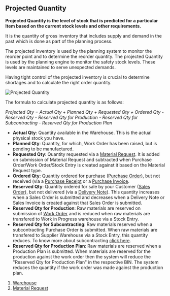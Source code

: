 ## Projected Quantity

**Projected Quantity is the level of stock that is predicted for a particular Item based on the current stock levels and other requirements.**

It is the quantity of gross inventory that includes supply and demand in the past which is done as part of the planning process.

The projected inventory is used by the planning system to monitor the reorder point and to determine the reorder quantity. The projected Quantity is used by the planning engine to monitor the safety stock levels. These levels are maintained to serve unexpected demands.

Having tight control of the projected inventory is crucial to determine shortages and to calculate the right order quantity.

![Projected Quantity](https://docs.erpnext.com/files/projected_quantity.png)

The formula to calculate projected quantity is as follows:

_Projected Qty = Actual Qty + Planned Qty + Requested Qty + Ordered Qty - Reserved Qty - Reserved Qty for Production - Reserved Qty for Subcontracting - Reserved Qty for Production Plan_

*   **Actual Qty**: Quantity available in the Warehouse. This is the actual physical stock you have.
*   **Planned Qty**: Quantity, for which, Work Order has been raised, but is pending to be manufactured.
*   **Requested Qty**: Quantity requested via a [Material Request](https://docs.erpnext.com/docs/v13/user/manual/en/stock/material-request). It is added on submission of Material Request and subtracted when Purchase Order/Work Order/Stock Entry is created against it based on the Material Request type.
*   **Ordered Qty**: Quantity ordered for purchase ([Purchase Order](https://docs.erpnext.com/docs/v13/user/manual/en/buying/purchase-order)), but not received (via a [Purchase Receipt](https://docs.erpnext.com/docs/v13/user/manual/en/stock/purchase-receipt) or a [Purchase Invoice](https://docs.erpnext.com/docs/v13/user/manual/en/accounts/purchase-invoice).
*   **Reserved Qty**: Quantity ordered for sale by your Customer ([Sales Order](https://docs.erpnext.com/docs/v13/user/manual/en/selling/sales-order)), but not delivered (via a [Delivery Note](https://docs.erpnext.com/docs/v13/user/manual/en/stock/delivery-note)). This quantity increases when a Sales Order is submitted and decreases when a Delivery Note or Sales Invoice is created against that Sales Order is submitted.
*   **Reserved Qty for Production**: Raw materials are reserved on submission of [Work Order](https://docs.erpnext.com/docs/v13/user/manual/en/manufacturing/work-order) and is reduced when raw materials are transfered to Work in Progress warehouse via a Stock Entry.
*   **Reserved Qty for Subcontracting**: Raw materials reserved when a subcontracting Purchase Order is submitted. When raw materials are transfered to Supplier Warehouse via a Stock Entry, this quantity reduces. To know more about subcontracting [click here](https://docs.erpnext.com/docs/v13/user/manual/en/manufacturing/subcontracting).
*   **Reserved Qty for Production Plan**: Raw materials are reserved when a Production Plan is submitted. When materials are reserved for the production against the work order then the system will reduce the "Reserved Qty for Production Plan" in the respective BIN. The system reduces the quantity if the work order was made against the production plan.

1.  [Warehouse](https://docs.erpnext.com/docs/v13/user/manual/en/stock/warehouse)
2.  [Material Request](https://docs.erpnext.com/docs/v13/user/manual/en/stock/material-request)
